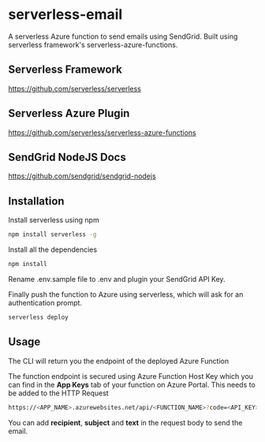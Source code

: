 # serverless-email
A serverless Azure function to send emails using SendGrid. Built using serverless framework's serverless-azure-functions.

## Serverless Framework
https://github.com/serverless/serverless
## Serverless Azure Plugin
https://github.com/serverless/serverless-azure-functions

## SendGrid NodeJS Docs
https://github.com/sendgrid/sendgrid-nodejs

## Installation

Install serverless using npm

```bash
npm install serverless -g
```
Install all the dependencies
```bash
npm install
```
Rename .env.sample file to .env and plugin your SendGrid API Key.  

Finally push the function to Azure using serverless, which will ask for an authentication prompt.
```bash
serverless deploy
```

## Usage
The CLI will return you the endpoint of the deployed Azure Function  

The function endpoint is secured using Azure Function Host Key which you can find in the **App Keys** tab of your function on Azure Portal. This needs to be added to the HTTP Request

```bash
https://<APP_NAME>.azurewebsites.net/api/<FUNCTION_NAME>?code=<API_KEY>
```

You can add **recipient**, **subject** and **text** in the request body to send the email.


